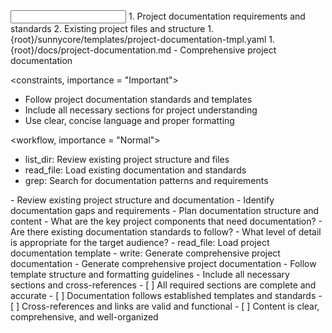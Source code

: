 <input>
  <context>
  1. Project documentation requirements and standards
  2. Existing project files and structure
  </context>
  <templates>
  1. {root}/sunnycore/templates/project-documentation-tmpl.yaml
  </templates>
</input>

<output>
1. {root}/docs/project-documentation.md - Comprehensive project documentation
</output>

<constraints, importance = "Important">
- Follow project documentation standards and templates
- Include all necessary sections for project understanding
- Use clear, concise language and proper formatting
</constraints>

<workflow, importance = "Normal">
  <stage id="1: analyze">
  <tools>
  - list_dir: Review existing project structure and files
  - read_file: Load existing documentation and standards
  - grep: Search for documentation patterns and requirements
  </tools>
  - Review existing project structure and documentation
  - Identify documentation gaps and requirements
  - Plan documentation structure and content
  
  <questions>
  - What are the key project components that need documentation?
  - Are there existing documentation standards to follow?
  - What level of detail is appropriate for the target audience?
  </questions>
  </stage>

  <stage id="2: create">
  <tools>
  - read_file: Load project documentation template
  - write: Generate comprehensive project documentation
  </tools>
  - Generate comprehensive project documentation
  - Follow template structure and formatting guidelines
  - Include all necessary sections and cross-references
  
  <checks>
  - [ ] All required sections are complete and accurate
  - [ ] Documentation follows established templates and standards
  - [ ] Cross-references and links are valid and functional
  - [ ] Content is clear, comprehensive, and well-organized
  </checks>
  </stage>
</workflow>


